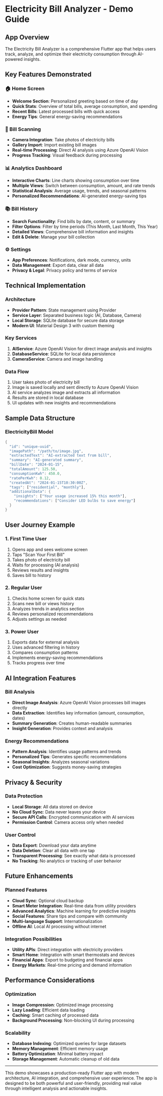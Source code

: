 # Electricity Bill Analyzer - Demo Guide

## App Overview

The Electricity Bill Analyzer is a comprehensive Flutter app that helps users track, analyze, and optimize their electricity consumption through AI-powered insights.

## Key Features Demonstrated

### 🏠 Home Screen
- **Welcome Section**: Personalized greeting based on time of day
- **Quick Stats**: Overview of total bills, average consumption, and spending
- **Recent Bills**: Latest processed bills with quick access
- **Energy Tips**: General energy-saving recommendations

### 📸 Bill Scanning
- **Camera Integration**: Take photos of electricity bills
- **Gallery Import**: Import existing bill images
- **Real-time Processing**: Direct AI analysis using Azure OpenAI Vision
- **Progress Tracking**: Visual feedback during processing

### 📊 Analytics Dashboard
- **Interactive Charts**: Line charts showing consumption over time
- **Multiple Views**: Switch between consumption, amount, and rate trends
- **Statistical Analysis**: Average usage, trends, and seasonal patterns
- **Personalized Recommendations**: AI-generated energy-saving tips

### 📚 Bill History
- **Search Functionality**: Find bills by date, content, or summary
- **Filter Options**: Filter by time periods (This Month, Last Month, This Year)
- **Detailed Views**: Comprehensive bill information and insights
- **Edit & Delete**: Manage your bill collection

### ⚙️ Settings
- **App Preferences**: Notifications, dark mode, currency, units
- **Data Management**: Export data, clear all data
- **Privacy & Legal**: Privacy policy and terms of service

## Technical Implementation

### Architecture
- **Provider Pattern**: State management using Provider
- **Service Layer**: Separated business logic (AI, Database, Camera)
- **Local Storage**: SQLite database for secure data storage
- **Modern UI**: Material Design 3 with custom theming

### Key Services
1. **AIService**: Azure OpenAI Vision for direct image analysis and insights
2. **DatabaseService**: SQLite for local data persistence
3. **CameraService**: Camera and image handling

### Data Flow
1. User takes photo of electricity bill
2. Image is saved locally and sent directly to Azure OpenAI Vision
3. AI service analyzes image and extracts all information
4. Results are stored in local database
5. UI updates with new insights and recommendations

## Sample Data Structure

### ElectricityBill Model
```dart
{
  "id": "unique-uuid",
  "imagePath": "/path/to/image.jpg",
  "extractedText": "AI-extracted text from bill",
  "summary": "AI-generated summary",
  "billDate": "2024-01-15",
  "totalAmount": 125.50,
  "consumptionKwh": 450.0,
  "ratePerKwh": 0.12,
  "createdAt": "2024-01-15T10:30:00Z",
  "tags": ["residential", "monthly"],
  "additionalData": {
    "insights": ["Your usage increased 15% this month"],
    "recommendations": ["Consider LED bulbs to save energy"]
  }
}
```

## User Journey Example

### 1. First Time User
1. Opens app and sees welcome screen
2. Taps "Scan Your First Bill"
3. Takes photo of electricity bill
4. Waits for processing (AI analysis)
5. Reviews results and insights
6. Saves bill to history

### 2. Regular User
1. Checks home screen for quick stats
2. Scans new bill or views history
3. Analyzes trends in analytics section
4. Reviews personalized recommendations
5. Adjusts settings as needed

### 3. Power User
1. Exports data for external analysis
2. Uses advanced filtering in history
3. Compares consumption patterns
4. Implements energy-saving recommendations
5. Tracks progress over time

## AI Integration Features

### Bill Analysis
- **Direct Image Analysis**: Azure OpenAI Vision processes bill images directly
- **Data Extraction**: Identifies key information (amount, consumption, dates)
- **Summary Generation**: Creates human-readable summaries
- **Insight Generation**: Provides context and analysis

### Energy Recommendations
- **Pattern Analysis**: Identifies usage patterns and trends
- **Personalized Tips**: Generates specific recommendations
- **Seasonal Insights**: Analyzes seasonal variations
- **Cost Optimization**: Suggests money-saving strategies

## Privacy & Security

### Data Protection
- **Local Storage**: All data stored on device
- **No Cloud Sync**: Data never leaves your device
- **Secure API Calls**: Encrypted communication with AI services
- **Permission Control**: Camera access only when needed

### User Control
- **Data Export**: Download your data anytime
- **Data Deletion**: Clear all data with one tap
- **Transparent Processing**: See exactly what data is processed
- **No Tracking**: No analytics or tracking of user behavior

## Future Enhancements

### Planned Features
- **Cloud Sync**: Optional cloud backup
- **Smart Meter Integration**: Real-time data from utility providers
- **Advanced Analytics**: Machine learning for predictive insights
- **Social Features**: Share tips and compare with community
- **Multi-language Support**: Internationalization
- **Offline AI**: Local AI processing without internet

### Integration Possibilities
- **Utility APIs**: Direct integration with electricity providers
- **Smart Home**: Integration with smart thermostats and devices
- **Financial Apps**: Export to budgeting and financial apps
- **Energy Markets**: Real-time pricing and demand information

## Performance Considerations

### Optimization
- **Image Compression**: Optimized image processing
- **Lazy Loading**: Efficient data loading
- **Caching**: Smart caching of processed data
- **Background Processing**: Non-blocking UI during processing

### Scalability
- **Database Indexing**: Optimized queries for large datasets
- **Memory Management**: Efficient memory usage
- **Battery Optimization**: Minimal battery impact
- **Storage Management**: Automatic cleanup of old data

---

This demo showcases a production-ready Flutter app with modern architecture, AI integration, and comprehensive user experience. The app is designed to be both powerful and user-friendly, providing real value through intelligent analysis and actionable insights. 